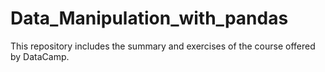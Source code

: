 # Data_Manipulation_with_pandas

This repository includes the summary and exercises of the course offered by DataCamp. 
